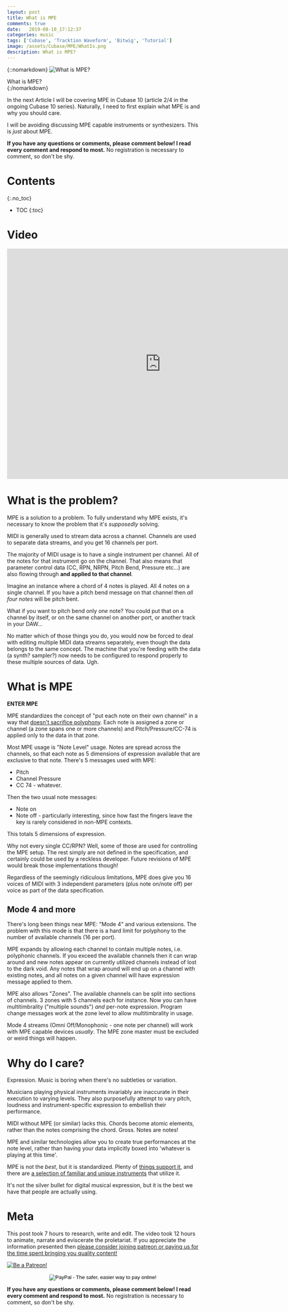 ```yaml
---
layout: post
title: What is MPE
comments: true
date:   2019-08-10_17:12:37 
categories: music
tags: ['Cubase', 'Tracktion Waveform', 'Bitwig', 'Tutorial']
image: /assets/Cubase/MPE/WhatIs.png
description: What is MPE?
---
```


{::nomarkdown}
<img src="/assets/Cubase/MPE/WhatIs.png" alt="What is MPE?">
<div class="image-caption">What is MPE?</div>
{:/nomarkdown}

In the next Article I will be covering MPE in Cubase 10 (article 2/4 in the ongoing Cubase 10 series). Naturally, I need to first explain what MPE is and why you should care.

I will be avoiding discussing MPE capable instruments or synthesizers. This is _just_ about MPE.

<!--more-->

**If you have any questions or comments, please comment below! I read every comment and respond to most.** No registration is necessary to comment, so don't be shy.

# Contents
{:.no_toc}
* TOC
{:toc}

# Video

<iframe width="800" height="600" src="https://www.youtube.com/embed/YEEE-Hjmpdw" frameborder="0" allow="accelerometer; autoplay; encrypted-media; gyroscope; picture-in-picture" allowfullscreen></iframe>

# What is the problem?

MPE is a solution to a problem. To fully understand why MPE exists, it's necessary to know the problem that it's _supposedly_ solving.

MIDI is generally used to stream data across a channel. Channels are used to separate data streams, and you get 16 channels per port.

The majority of MIDI usage is to have a single instrument per channel. All of the notes for that instrument go on the channel. That also means that parameter control data (CC, RPN, NRPN, Pitch Bend, Pressure etc...) are also flowing through **and applied to that channel**.

Imagine an instance where a chord of 4 notes is played. All 4 notes on a single channel. If you have a pitch bend message on that channel then _all four notes_ will be pitch bent.

What if you want to pitch bend only _one_ note? You could put that on a channel by itself, or on the same channel on another port, or another track in your DAW...

No matter which of those things you do, you would now be forced to deal with editing multiple MIDI data streams separately, even though the data belongs to the same concept. The machine that you're feeding with the data (a synth? sampler?) now needs to be configured to respond properly to these multiple sources of data. Ugh.

# What is MPE

**ENTER MPE**

MPE standardizes the concept of "put each note on their own channel" in a way that [doesn't sacrifice polyphony](#mode-4-and-more). Each note is assigned a zone or channel (a zone spans one or more channels) and Pitch/Pressure/CC-74 is applied only to the data in that zone.

Most MPE usage is "Note Level" usage. Notes are spread across the channels, so that each note as 5 dimensions of expression available that are exclusive to that note. There's 5 messages used with MPE:

* Pitch
* Channel Pressure
* CC 74 - whatever.

Then the two usual note messages:

* Note on
* Note off - particularly interesting, since how fast the fingers leave the key is rarely considered in non-MPE contexts.

This totals 5 dimensions of expression.

Why not every single CC/RPN? Well, some of those are used for controlling the MPE setup. The rest simply are not defined in the specification, and certainly could be used by a reckless developer. Future revisions of MPE would break those implementations though!

Regardless of the seemingly ridiculous limitations, MPE does give you 16 voices of MIDI with 3 independent parameters (plus note on/note off) per voice as part of the data specification.

## Mode 4 and more

There's long been things near MPE: "Mode 4" and various extensions. The problem with this mode is that there is a hard limit for polyphony to the number of available channels (16 per port).

MPE expands by allowing each channel to contain multiple notes, i.e. polyphonic channels. If you exceed the available channels then it can wrap around and new notes appear on currently utilized channels instead of lost to the dark void. Any notes that wrap around will end up on a channel with existing notes, and all notes on a given channel will have expression message applied to them.

MPE also allows "Zones". The available channels can be split into sections of channels. 3 zones with 5 channels each for instance. Now you can have multitimbrality ("multiple sounds") _and_ per-note expression. Program change messages work at the zone level to allow multitimbrality in usage.

Mode 4 streams (Omni Off/Monophonic - one note per channel) will work with MPE capable devices _usually_. The MPE zone master must be excluded or weird things will happen.

# Why do I care?

Expression. Music is boring when there's no subtleties or variation.

Musicians playing physical instruments invariably are inaccurate in their execution to varying levels. They also purposefully attempt to vary pitch, loudness and instrument-specific expression to embellish their performance.

MIDI without MPE (or similar) lacks this. Chords become atomic elements, rather than the notes comprising the chord. Gross. Notes are notes!

MPE and similar technologies allow you to create true performances at the note level, rather than having your data implicitly boxed into 'whatever is playing at this time'.

MPE is not the _best_, but it is standardized. Plenty of [things support it](http://www.rogerlinndesign.com/ls-recommended-sounds.html), and there are [a selection of familiar and unique instruments](http://www.rogerlinndesign.com/other-mpe-controllers.html) that utilize it.

It's not the silver bullet for digital musical expression, but it is the best we have that people are actually using.

# Meta

This post took 7 hours to research, write and edit. The video took 12 hours to animate, narrate and eviscerate the proletariat. If you appreciate the information presented then <a href="/DonateNow/">please consider joining patreon or paying us for the time spent bringing you quality content!</a>

<a href="https://www.patreon.com/bePatron?u=7465992"> <img class="patreon-button" src="/assets/Patreon.png" alt="Be a Patreon!"></a>

<form style="text-align: center;" action="https://www.paypal.com/cgi-bin/webscr" method="post" target="_top">
<input type="hidden" name="cmd" value="_s-xclick">
<input type="hidden" name="hosted_button_id" value="BR247JAZBTUJJ">
<input type="image" src="https://www.paypalobjects.com/en_US/i/btn/btn_donateCC_LG.gif" border="0" name="submit" alt="PayPal - The safer, easier way to pay online!">
<img alt="" border="0" src="https://www.paypalobjects.com/en_US/i/scr/pixel.gif" width="1" height="1">
</form>

**If you have any questions or comments, please comment below! I read every comment and respond to most.** No registration is necessary to comment, so don't be shy.


